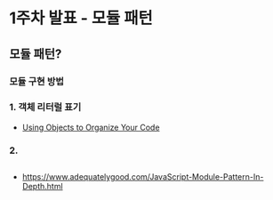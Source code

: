 # 1주차 발표 - 모듈 패턴

## 모듈 패턴?

### 모듈 구현 방법

### 1. 객체 리터럴 표기

- [Using Objects to Organize Your Code]()

### 2.

##

- https://www.adequatelygood.com/JavaScript-Module-Pattern-In-Depth.html
